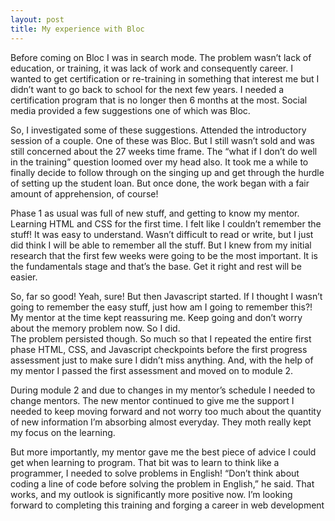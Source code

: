 ```yaml
---
layout: post
title: My experience with Bloc
---
```

Before coming on Bloc I was in search mode. The problem wasn’t lack of education, or training, it was lack of work and consequently career. I wanted to get certification or re-training in something that interest me but I didn’t want to go back to school for the next few years. I needed a certification program that is no longer then 6 months at the most. Social media provided a few suggestions one of which was Bloc.

So, I investigated some of these suggestions. Attended the introductory session of a couple. One of these was Bloc. But I still wasn’t sold and was still concerned about the 27 weeks time frame. The “what if I don’t do well in the training” question loomed over my head also. It took me a while to finally decide to follow through on the singing up and get through the hurdle of setting up the student loan. But once done, the work began with a fair amount of apprehension, of course! 
 
Phase 1 as usual was full of new stuff, and getting to know my mentor. Learning HTML and CSS for the first time. I felt like I couldn’t remember the stuff! It was easy to understand. Wasn’t difficult to read or write, but I just did think I will be able to remember all the stuff. But I knew from my initial research that the first few weeks were going to be the most important. It is the fundamentals stage and that’s the base. Get it right and rest will be easier.
 
So, far so good! Yeah, sure! But then Javascript started. If I thought I wasn’t going to remember the easy stuff, just how am I going to remember this?! My mentor at the time kept reassuring me. Keep going and don’t worry about the memory problem now. So I did.  
The problem persisted though. So much so that I repeated the entire first phase HTML, CSS, and Javascript checkpoints before the first progress assessment just to make sure I didn’t miss anything. And, with the help of my mentor I passed the first assessment and moved on to module 2.
 
During module 2 and due to changes in my mentor’s schedule I needed to change mentors. The new mentor continued to give me the support I needed to keep moving forward and not worry too much about the quantity of new information I’m absorbing almost everyday. They moth really kept my focus on the learning.
 
But more importantly, my mentor gave me the best piece of advice I could get when learning to program. That bit was to learn to think like a programmer, I needed to solve problems in English! “Don’t think about coding a line of code before solving the problem in English,” he said. That works, and my outlook is significantly more positive now. I’m looking forward to completing this training and forging a career in web development